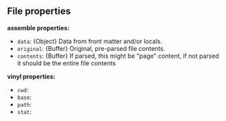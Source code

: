 ## File properties

**assemble properties:**

  - `data`: {Object} Data from front matter and/or locals.
  - `original`: {Buffer} Original, pre-parsed file contents.
  - `contents`: {Buffer} If parsed, this might be "page" content, if not parsed it should be the entire file contents

**vinyl properties:**

  - `cwd`:
  - `base`:
  - `path`:
  - `stat`:
